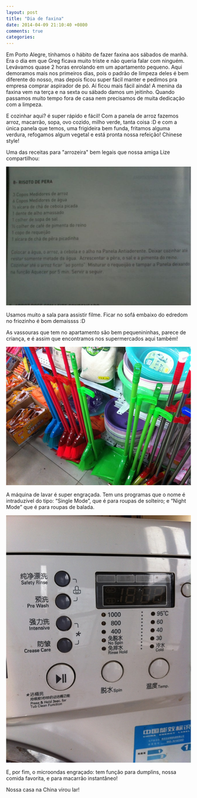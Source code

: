 ```yaml
---
layout: post
title: "Dia de faxina"
date: 2014-04-09 21:10:40 +0800
comments: true
categories: 
---
```

Em Porto Alegre, tínhamos o hábito de fazer faxina aos sábados de manhã. Era o dia em que Greg ficava muito triste e não queria falar com ninguém. Levávamos quase 2 horas enrolando em um apartamento pequeno. Aqui demoramos mais nos primeiros dias, pois o padrão de limpeza deles é bem diferente do nosso, mas depois ficou super fácil manter e pedimos pra empresa comprar aspirador de pó. Aí ficou mais fácil ainda! A menina da faxina vem na terça e na sexta ou sábado damos um jeitinho. Quando passamos muito tempo fora de casa nem precisamos de muita dedicação com a limpeza.

E cozinhar aqui? é super rápido e fácil! Com a panela de arroz fazemos arroz, macarrão, sopa, ovo cozido, milho verde, tanta coisa :D e com a única panela que temos, uma frigideira bem funda, fritamos alguma verdura, refogamos algum vegetal e está pronta nossa refeição! Chinese style!

Uma das receitas para "arrozeira" bem legais que nossa amiga Lize compartilhou:

![Receita](/images/faxina/receita%20testada.JPG)

Usamos muito a sala para assistir filme. Ficar no sofá embaixo do edredom no friozinho é bom demaissss :D

As vassouras que tem no apartamento são bem pequenininhas, parece de criança, e é assim que encontramos nos supermercados aqui também!

![Vassouras](/images/faxina/vassouras.JPG)

A máquina de lavar é super engraçada. Tem uns programas que o nome é intraduzível do tipo: “Single Mode”, que é para roupas de solteiro; e “Night Mode” que é para roupas de balada.

![Máquina de lavar](/images/faxina/maquinalavar.jpg)

E, por fim, o microondas engraçado: tem função para dumplins, nossa comida favorita, e para macarrão instantâneo!

Nossa casa na China virou lar!
